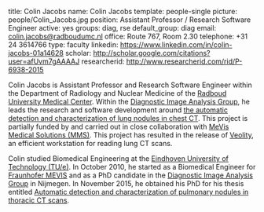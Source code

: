 title: Colin Jacobs
name: Colin Jacobs
template: people-single
picture: people/Colin_Jacobs.jpg
position: Assistant Professor / Research Software Engineer
active: yes
groups: diag, rse
default_group: diag
email: colin.jacobs@radboudumc.nl
office: Route 767, Room 2.30
telephone: +31 24 3614766
type: faculty
linkedin: https://www.linkedin.com/in/colin-jacobs-01a14628
scholar: http://scholar.google.com/citations?user=afUvm7gAAAAJ
researcherid: http://www.researcherid.com/rid/P-6938-2015

Colin Jacobs is Assistant Professor and Research Software Engineer within the Department of Radiology and Nuclear Medicine of the <a href="https://www.radboudumc.nl/">Radboud University Medical Center</a>. Within the <a href="http://diagnijmegen.nl">Diagnostic Image Analysis Group</a>, he leads the research and software development around <a href="http://diagnijmegen.nl/index.php/Nodule_detection_in_chest_CT" title="Nodule detection in chest CT">the automatic detection and characterization of lung nodules in chest CT</a>. This project is partially funded by and carried out in close collaboration with <a href="http://www.mevis.de">MeVis Medical Solutions (MMS)</a>. This project has resulted in the release of <a href="http://www.veolity.com">Veolity</a>, an efficient workstation for reading lung CT scans.</p><p> Colin studied Biomedical Engineering at the <a href="http://www.tue.nl">Eindhoven University of Technology (TU/e)</a>. In October 2010, he started as a Biomedical Engineer for <a href="http://www.mevis.fraunhofer.de/">Fraunhofer MEVIS</a> and as a PhD candidate in the <a href="http://diagnijmegen.nl">Diagnostic Image Analysis Group</a> in Nijmegen. In November 2015, he obtained his PhD for his thesis entitled <a href="http://www.diagnijmegen.nl/index.php/Publication?bibkey=Jaco15b">Automatic detection and characterization of pulmonary nodules in thoracic CT scans</a>.
